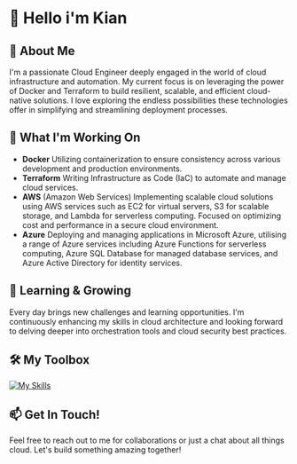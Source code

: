 # 👋 Hello i'm Kian

## 🚀 About Me
I'm a passionate Cloud Engineer deeply engaged in the world of cloud infrastructure and automation. My current focus is on leveraging the power of Docker and Terraform to build resilient, scalable, and efficient cloud-native solutions. I love exploring the endless possibilities these technologies offer in simplifying and streamlining deployment processes.

## 💼 What I'm Working On
-  **Docker** Utilizing containerization to ensure consistency across various development and production environments.
-  **Terraform** Writing Infrastructure as Code (IaC) to automate and manage cloud services.
-  **AWS** (Amazon Web Services) Implementing scalable cloud solutions using AWS services such as EC2 for virtual servers, S3 for scalable storage, and Lambda for serverless computing. Focused on optimizing cost and performance in a secure cloud environment.
-  **Azure** Deploying and managing applications in Microsoft Azure, utilising a range of Azure services including Azure Functions for serverless computing, Azure SQL Database for managed database services, and Azure Active Directory for identity services.

## 🌱 Learning & Growing
Every day brings new challenges and learning opportunities. I'm continuously enhancing my skills in cloud architecture and looking forward to delving deeper into orchestration tools and cloud security best practices.

## 🛠️ My Toolbox
[![My Skills](https://skillicons.dev/icons?i=aws,azure,docker,postgres,powershell,py,terraform,vscode,webflow,wordpress,js,html,css)](https://skillicons.dev)

## 📫 Get In Touch!
Feel free to reach out to me for collaborations or just a chat about all things cloud. Let's build something amazing together!



